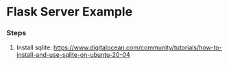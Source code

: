 # Flask Server Example

### Steps

1. Install sqlite: <https://www.digitalocean.com/community/tutorials/how-to-install-and-use-sqlite-on-ubuntu-20-04>
